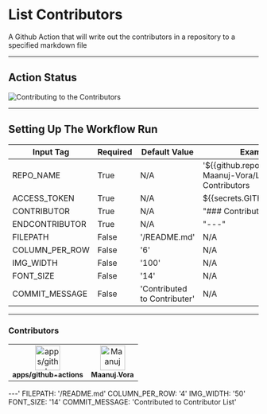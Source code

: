 
# List Contributors

A Github Action that will write out the contributors in a repository to a specified markdown file

---

## Action Status

![Contributing to the Contributors](https://github.com/Maanuj-Vora/List-Contributors/workflows/Contributing%20to%20the%20Contributors/badge.svg)

---

## Setting Up The Workflow Run

| Input Tag | Required | Default Value | Example |
|--|--|--|--|
| REPO_NAME | True | N/A | '${{github.repository}}' or Maanuj-Vora/List-Contributors |
| ACCESS_TOKEN | True | N/A | ${{secrets.GITHUB_TOKEN}} |
| CONTRIBUTOR | True | N/A | "### Contributors" |
| ENDCONTRIBUTOR | True | N/A | "---" |
| FILEPATH | False | '/README.md' | N/A |
| COLUMN_PER_ROW | False | '6' | N/A |
| IMG_WIDTH | False | '100' | N/A |
| FONT_SIZE | False | '14' | N/A | 
| COMMIT_MESSAGE | False | 'Contributed to Contributer' | N/A |


---

### Contributors
<html><table><tr><td align="center"><a href=https://github.com/apps/github-actions><img src=https://avatars2.githubusercontent.com/in/15368?v=4 width="50;" alt=apps/github-actions/><br /><sub style="font-size:14px"><b>apps/github-actions</b></sub></a></td><td align="center"><a href=https://github.com/Maanuj-Vora><img src=https://avatars1.githubusercontent.com/u/31610859?v=4 width="50;" alt=Maanuj Vora/><br /><sub style="font-size:14px"><b>Maanuj Vora</b></sub></a></td></tr></table></html>

---'
				FILEPATH: '/README.md'
				COLUMN_PER_ROW: '4'
				IMG_WIDTH: '50'
				FONT_SIZE: '14'
				COMMIT_MESSAGE: 'Contributed to Contributor List'
```
